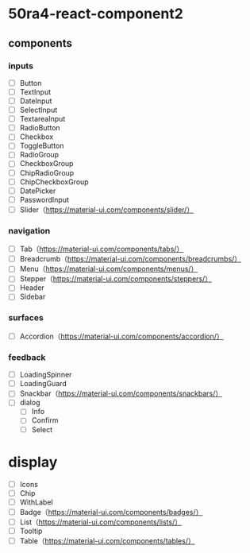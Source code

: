 # 50ra4-react-component2

## components

### inputs
- [ ] Button
- [ ] TextInput
- [ ] DateInput
- [ ] SelectInput
- [ ] TextareaInput
- [ ] RadioButton
- [ ] Checkbox
- [ ] ToggleButton
- [ ] RadioGroup
- [ ] CheckboxGroup
- [ ] ChipRadioGroup
- [ ] ChipCheckboxGroup
- [ ] DatePicker
- [ ] PasswordInput
- [ ] Slider（https://material-ui.com/components/slider/）

### navigation
- [ ] Tab（https://material-ui.com/components/tabs/）
- [ ] Breadcrumb（https://material-ui.com/components/breadcrumbs/）
- [ ] Menu（https://material-ui.com/components/menus/）
- [ ] Stepper（https://material-ui.com/components/steppers/）
- [ ] Header
- [ ] Sidebar

### surfaces
- [ ] Accordion（https://material-ui.com/components/accordion/）

### feedback
- [ ] LoadingSpinner
- [ ] LoadingGuard
- [ ] Snackbar（https://material-ui.com/components/snackbars/）
- [ ] dialog
	- [ ] Info
	- [ ] Confirm
	- [ ] Select

# display
- [ ] Icons
- [ ] Chip
- [ ] WithLabel
- [ ] Badge（https://material-ui.com/components/badges/）
- [ ] List（https://material-ui.com/components/lists/）
- [ ] Tooltip
- [ ] Table（https://material-ui.com/components/tables/）
